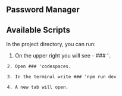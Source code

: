 ## Password Manager

## Available Scripts

In the project directory, you can run:

1. On the upper right you will see - ### '<code>.
2. Open ### 'codespaces. 
3. In the terminal write ### 'npm run dev 
4. A new tab will open. 


